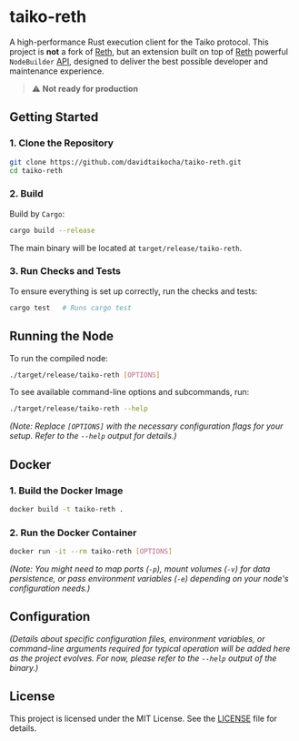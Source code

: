 # taiko-reth

A high-performance Rust execution client for the Taiko protocol.
This project is **not** a fork of [Reth](https://github.com/paradigmxyz/reth), but an extension built on top of [Reth](https://github.com/paradigmxyz/reth) powerful `NodeBuilder` [API](https://reth.rs/introduction/why-reth#infinitely-customizable), designed to deliver the best possible developer and maintenance experience.

> ⚠️ **Not ready for production**

## Getting Started

### 1. Clone the Repository

```bash
git clone https://github.com/davidtaikocha/taiko-reth.git
cd taiko-reth
```

### 2. Build

Build by `Cargo`:

```bash
cargo build --release
```

The main binary will be located at `target/release/taiko-reth`.

### 3. Run Checks and Tests

To ensure everything is set up correctly, run the checks and tests:

```bash
cargo test   # Runs cargo test
```

## Running the Node

To run the compiled node:

```bash
./target/release/taiko-reth [OPTIONS]
```

To see available command-line options and subcommands, run:

```bash
./target/release/taiko-reth --help
```

_(Note: Replace `[OPTIONS]` with the necessary configuration flags for your setup. Refer to the `--help` output for details.)_

## Docker

### 1. Build the Docker Image

```bash
docker build -t taiko-reth .
```

### 2. Run the Docker Container

```bash
docker run -it --rm taiko-reth [OPTIONS]
```

_(Note: You might need to map ports (`-p`), mount volumes (`-v`) for data persistence, or pass environment variables (`-e`) depending on your node's configuration needs.)_

## Configuration

_(Details about specific configuration files, environment variables, or command-line arguments required for typical operation will be added here as the project evolves. For now, please refer to the `--help` output of the binary.)_

## License

This project is licensed under the MIT License. See the [LICENSE](LICENSE) file for details.
